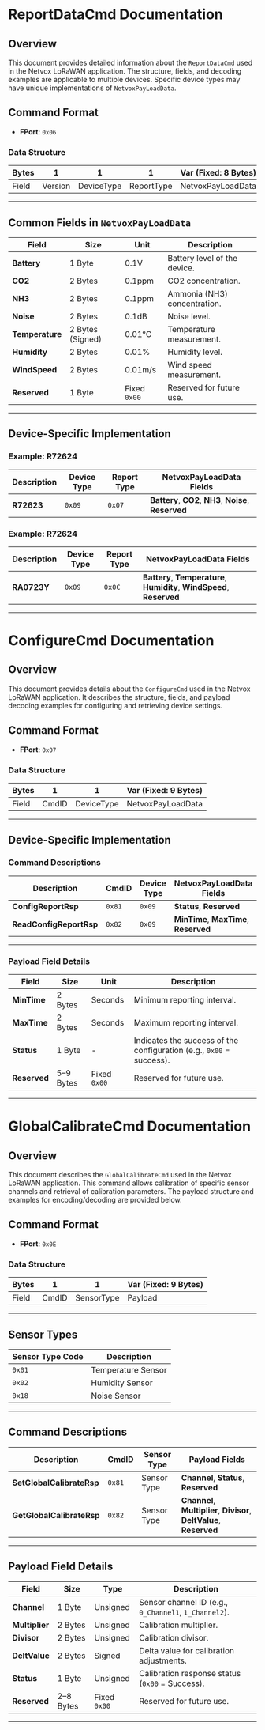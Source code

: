 # ReportDataCmd Documentation

## Overview
This document provides detailed information about the `ReportDataCmd` used in the Netvox LoRaWAN application. The structure, fields, and decoding examples are applicable to multiple devices. Specific device types may have unique implementations of `NetvoxPayLoadData`.

## Command Format
- **FPort**: `0x06`

### Data Structure
| Bytes        | 1       | 1          | 1          | Var (Fixed: 8 Bytes)            |
|--------------|---------|------------|------------|---------------------------------|
| Field        | Version | DeviceType | ReportType | NetvoxPayLoadData              |
---

## Common Fields in `NetvoxPayLoadData`

| Field          | Size          | Unit           | Description                            |
|-----------------|---------------|----------------|----------------------------------------|
| **Battery**     | 1 Byte        | 0.1V           | Battery level of the device.           |
| **CO2**         | 2 Bytes       | 0.1ppm         | CO2 concentration.                     |
| **NH3**         | 2 Bytes       | 0.1ppm         | Ammonia (NH3) concentration.           |
| **Noise**       | 2 Bytes       | 0.1dB          | Noise level.                           |
| **Temperature** | 2 Bytes (Signed) | 0.01°C       | Temperature measurement.               |
| **Humidity**    | 2 Bytes       | 0.01%          | Humidity level.                        |
| **WindSpeed**   | 2 Bytes       | 0.01m/s        | Wind speed measurement.                |
| **Reserved**    | 1 Byte        | Fixed `0x00`   | Reserved for future use.               |

---

## Device-Specific Implementation

### Example: R72624
| Description  | Device Type | Report Type | NetvoxPayLoadData Fields                     |
|--------------|-------------|-------------|---------------------------------------------|
| **R72623**   | `0x09`      | `0x07`      | **Battery**, **CO2**, **NH3**, **Noise**, **Reserved** |

### Example: R72624
| Description  | Device Type | Report Type | NetvoxPayLoadData Fields                     |
|--------------|-------------|-------------|---------------------------------------------|
| **RA0723Y**  | `0x09`      | `0x0C`      | **Battery**, **Temperature**, **Humidity**, **WindSpeed**, **Reserved** |

---

# ConfigureCmd Documentation

## Overview
This document provides details about the `ConfigureCmd` used in the Netvox LoRaWAN application. It describes the structure, fields, and payload decoding examples for configuring and retrieving device settings.

## Command Format
- **FPort**: `0x07`

### Data Structure
| Bytes        | 1       | 1          | Var (Fixed: 9 Bytes)            |
|--------------|---------|------------|---------------------------------|
| Field        | CmdID   | DeviceType | NetvoxPayLoadData              |

---

## Device-Specific Implementation

### Command Descriptions

| Description            | CmdID  | Device Type | NetvoxPayLoadData Fields                        |
|------------------------|--------|-------------|------------------------------------------------|
| **ConfigReportRsp**    | `0x81` | `0x09`      | **Status**, **Reserved**                        |
| **ReadConfigReportRsp** | `0x82` | `0x09`      | **MinTime**, **MaxTime**, **Reserved**          |

---

### Payload Field Details

| Field          | Size           | Unit           | Description                            |
|-----------------|----------------|----------------|----------------------------------------|
| **MinTime**     | 2 Bytes        | Seconds        | Minimum reporting interval.            |
| **MaxTime**     | 2 Bytes        | Seconds        | Maximum reporting interval.            |
| **Status**      | 1 Byte         | -              | Indicates the success of the configuration (e.g., `0x00` = success). |
| **Reserved**    | 5–9 Bytes      | Fixed `0x00`   | Reserved for future use.               |

---

# GlobalCalibrateCmd Documentation

## Overview
This document describes the `GlobalCalibrateCmd` used in the Netvox LoRaWAN application. This command allows calibration of specific sensor channels and retrieval of calibration parameters. The payload structure and examples for encoding/decoding are provided below.

## Command Format
- **FPort**: `0x0E`

### Data Structure
| Bytes        | 1       | 1          | Var (Fixed: 9 Bytes)            |
|--------------|---------|------------|---------------------------------|
| Field        | CmdID   | SensorType | Payload                        |

---

## Sensor Types
| Sensor Type Code | Description             |
|------------------|-------------------------|
| `0x01`           | Temperature Sensor      |
| `0x02`           | Humidity Sensor         |
| `0x18`           | Noise Sensor            |

---

## Command Descriptions

| Description                   | CmdID  | Sensor Type | Payload Fields                              |
|-------------------------------|--------|-------------|---------------------------------------------|
| **SetGlobalCalibrateRsp**      | `0x81` | Sensor Type | **Channel**, **Status**, **Reserved**       |
| **GetGlobalCalibrateRsp**      | `0x82` | Sensor Type | **Channel**, **Multiplier**, **Divisor**, **DeltValue**, **Reserved** |

---

## Payload Field Details

| Field          | Size           | Type          | Description                            |
|-----------------|----------------|---------------|----------------------------------------|
| **Channel**     | 1 Byte         | Unsigned      | Sensor channel ID (e.g., `0_Channel1`, `1_Channel2`). |
| **Multiplier**  | 2 Bytes        | Unsigned      | Calibration multiplier.                |
| **Divisor**     | 2 Bytes        | Unsigned      | Calibration divisor.                   |
| **DeltValue**   | 2 Bytes        | Signed        | Delta value for calibration adjustments. |
| **Status**      | 1 Byte         | Unsigned      | Calibration response status (`0x00` = Success). |
| **Reserved**    | 2–8 Bytes      | Fixed `0x00`  | Reserved for future use.               |

---